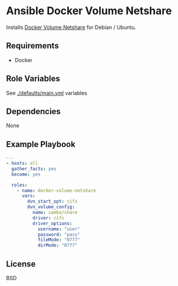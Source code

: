 Ansible Docker Volume Netshare
=========

Installs [Docker Volume Netshare](https://github.com/ContainX/docker-volume-netshare) for Debian / Ubuntu.

Requirements
------------

- Docker

Role Variables
--------------

See [./defaults/main.yml](./defaults/main.yml) variables

Dependencies
------------

None

Example Playbook
----------------

```yaml
---
- hosts: all
  gather_facts: yes
  become: yes

  roles:
    - name: docker-volume-netshare
      vars:
        dvn_start_opt: cifs
        dvn_volume_config:
          name: samba/share
          driver: cifs
          driver_options:
            username: "user"
            password: "pass"
            fileMode: "0777"
            dirMode: "0777"

```

License
-------

BSD
